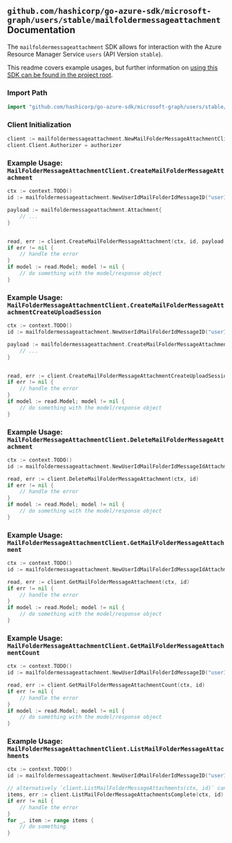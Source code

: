 
## `github.com/hashicorp/go-azure-sdk/microsoft-graph/users/stable/mailfoldermessageattachment` Documentation

The `mailfoldermessageattachment` SDK allows for interaction with the Azure Resource Manager Service `users` (API Version `stable`).

This readme covers example usages, but further information on [using this SDK can be found in the project root](https://github.com/hashicorp/go-azure-sdk/tree/main/docs).

### Import Path

```go
import "github.com/hashicorp/go-azure-sdk/microsoft-graph/users/stable/mailfoldermessageattachment"
```


### Client Initialization

```go
client := mailfoldermessageattachment.NewMailFolderMessageAttachmentClientWithBaseURI("https://management.azure.com")
client.Client.Authorizer = authorizer
```


### Example Usage: `MailFolderMessageAttachmentClient.CreateMailFolderMessageAttachment`

```go
ctx := context.TODO()
id := mailfoldermessageattachment.NewUserIdMailFolderIdMessageID("userIdValue", "mailFolderIdValue", "messageIdValue")

payload := mailfoldermessageattachment.Attachment{
	// ...
}


read, err := client.CreateMailFolderMessageAttachment(ctx, id, payload)
if err != nil {
	// handle the error
}
if model := read.Model; model != nil {
	// do something with the model/response object
}
```


### Example Usage: `MailFolderMessageAttachmentClient.CreateMailFolderMessageAttachmentCreateUploadSession`

```go
ctx := context.TODO()
id := mailfoldermessageattachment.NewUserIdMailFolderIdMessageID("userIdValue", "mailFolderIdValue", "messageIdValue")

payload := mailfoldermessageattachment.CreateMailFolderMessageAttachmentCreateUploadSessionRequest{
	// ...
}


read, err := client.CreateMailFolderMessageAttachmentCreateUploadSession(ctx, id, payload)
if err != nil {
	// handle the error
}
if model := read.Model; model != nil {
	// do something with the model/response object
}
```


### Example Usage: `MailFolderMessageAttachmentClient.DeleteMailFolderMessageAttachment`

```go
ctx := context.TODO()
id := mailfoldermessageattachment.NewUserIdMailFolderIdMessageIdAttachmentID("userIdValue", "mailFolderIdValue", "messageIdValue", "attachmentIdValue")

read, err := client.DeleteMailFolderMessageAttachment(ctx, id)
if err != nil {
	// handle the error
}
if model := read.Model; model != nil {
	// do something with the model/response object
}
```


### Example Usage: `MailFolderMessageAttachmentClient.GetMailFolderMessageAttachment`

```go
ctx := context.TODO()
id := mailfoldermessageattachment.NewUserIdMailFolderIdMessageIdAttachmentID("userIdValue", "mailFolderIdValue", "messageIdValue", "attachmentIdValue")

read, err := client.GetMailFolderMessageAttachment(ctx, id)
if err != nil {
	// handle the error
}
if model := read.Model; model != nil {
	// do something with the model/response object
}
```


### Example Usage: `MailFolderMessageAttachmentClient.GetMailFolderMessageAttachmentCount`

```go
ctx := context.TODO()
id := mailfoldermessageattachment.NewUserIdMailFolderIdMessageID("userIdValue", "mailFolderIdValue", "messageIdValue")

read, err := client.GetMailFolderMessageAttachmentCount(ctx, id)
if err != nil {
	// handle the error
}
if model := read.Model; model != nil {
	// do something with the model/response object
}
```


### Example Usage: `MailFolderMessageAttachmentClient.ListMailFolderMessageAttachments`

```go
ctx := context.TODO()
id := mailfoldermessageattachment.NewUserIdMailFolderIdMessageID("userIdValue", "mailFolderIdValue", "messageIdValue")

// alternatively `client.ListMailFolderMessageAttachments(ctx, id)` can be used to do batched pagination
items, err := client.ListMailFolderMessageAttachmentsComplete(ctx, id)
if err != nil {
	// handle the error
}
for _, item := range items {
	// do something
}
```

